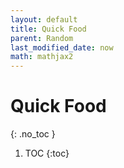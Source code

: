 ```yaml
---
layout: default
title: Quick Food
parent: Random
last_modified_date: now
math: mathjax2
---
```


# Quick Food
{: .no_toc }

1. TOC
{:toc}




